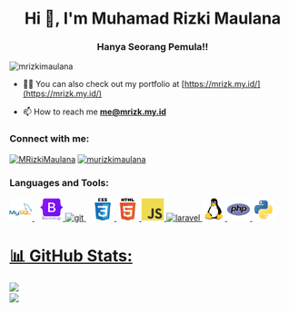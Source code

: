 
<h1 align="center">Hi 👋, I'm Muhamad Rizki Maulana</h1>
<h3 align="center"> Hanya Seorang Pemula!!</h3>

<!--<p align="left"> <img src="https://komarev.com/ghpvc/?username=bayu1s&label=Profile%20views&color=129e00&style=plastic" alt="bayu1s" /> </p>
<img align="right" alt="Coding" width="250" height="400" src="byu.jpg"> -->

<p align="left"> <img src="https://komarev.com/ghpvc/?username=mrizkimaulana&label=Profile%20views&color=0e75b6&style=flat" alt="mrizkimaulana" /> </p>

- 👨‍💻 You can also check out my portfolio at [https://mrizk.my.id/](https://mrizk.my.id/)

- 📫 How to reach me **me@mrizk.my.id**


<h3 align="left">Connect with me:</h3>
<p align="left">

<a href="https://www.linkedin.com/in/muhamad-rizki-maulana-385698269/" target="blank"><img align="center" src="https://raw.githubusercontent.com/rahuldkjain/github-profile-readme-generator/master/src/images/icons/Social/linked-in-alt.svg" alt="MRizkiMaulana" height="30" width="40" /></a>
<a href="https://instagram.com/murizkimaulana" target="blank"><img align="center" src="https://raw.githubusercontent.com/rahuldkjain/github-profile-readme-generator/master/src/images/icons/Social/instagram.svg" alt="murizkimaulana" height="30" width="40" /></a>

</p>

<h3 align="left">Languages and Tools:</h3>

<p align="left"> 
    <a href="https://www.mysql.com/" target="_blank" rel="noreferrer" style="margin-right: 10px;"> 
    <img src="https://raw.githubusercontent.com/devicons/devicon/master/icons/mysql/mysql-original-wordmark.svg" alt="mysql" width="40" height="40"/> 
  </a> <a href="https://getbootstrap.com" target="_blank" rel="noreferrer"> <img src="https://raw.githubusercontent.com/devicons/devicon/master/icons/bootstrap/bootstrap-original-wordmark.svg" alt="bootstrap" width="40" height="40"/> </a> <a href="https://git-scm.com/" target="_blank" rel="noreferrer" style="margin-right: 10px;"> 
    <img src="https://www.vectorlogo.zone/logos/git-scm/git-scm-icon.svg" alt="git" width="40" height="40"/> 
  </a>  <a href="https://www.w3schools.com/css/" target="_blank" rel="noreferrer"> <img src="https://raw.githubusercontent.com/devicons/devicon/master/icons/css3/css3-original-wordmark.svg" alt="css3" width="40" height="40"/> </a> <a href="https://www.w3.org/html/" target="_blank" rel="noreferrer"> <img src="https://raw.githubusercontent.com/devicons/devicon/master/icons/html5/html5-original-wordmark.svg" alt="html5" width="40" height="40"/> </a> <a href="https://developer.mozilla.org/en-US/docs/Web/JavaScript" target="_blank" rel="noreferrer"> <img src="https://raw.githubusercontent.com/devicons/devicon/master/icons/javascript/javascript-original.svg" alt="javascript" width="40" height="40"/> </a> <a href="https://laravel.com/" target="_blank" rel="noreferrer"> <img src="https://download.logo.wine/logo/Laravel/Laravel-Logo.wine.png" alt="laravel" width="40" height="40"/> </a> <a href="https://www.linux.org/" target="_blank" rel="noreferrer"> <img src="https://raw.githubusercontent.com/devicons/devicon/master/icons/linux/linux-original.svg" alt="linux" width="40" height="40"/> </a> <a href="https://www.php.net" target="_blank" rel="noreferrer"> <img src="https://raw.githubusercontent.com/devicons/devicon/master/icons/php/php-original.svg" alt="php" width="40" height="40"/> </a> <a href="https://www.python.org" target="_blank" rel="noreferrer"> <img src="https://raw.githubusercontent.com/devicons/devicon/master/icons/python/python-original.svg" alt="python" width="40"/>

# 📊 GitHub Stats:
![](https://github-readme-stats.vercel.app/api?username=MRizkiMaulana&theme=dark&hide_border=false&include_all_commits=true&count_private=false)</br>
![](https://github-readme-stats.vercel.app/api/top-langs/?username=MRizkiMaulana&theme=dark&hide_border=false&include_all_commits=true&count_private=false&layout=compact)

